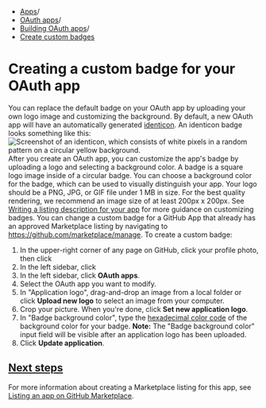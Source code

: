   * [Apps](https://docs.github.com/en/apps "Apps")/
  * [OAuth apps](https://docs.github.com/en/apps/oauth-apps "OAuth apps")/
  * [Building OAuth apps](https://docs.github.com/en/apps/oauth-apps/building-oauth-apps "Building OAuth apps")/
  * [Create custom badges](https://docs.github.com/en/apps/oauth-apps/building-oauth-apps/creating-a-custom-badge-for-your-oauth-app "Create custom badges")


# Creating a custom badge for your OAuth app
You can replace the default badge on your OAuth app by uploading your own logo image and customizing the background.
By default, a new OAuth app will have an automatically generated [identicon](https://github.com/blog/1586-identicons). An identicon badge looks something like this:
![Screenshot of an identicon, which consists of white pixels in a random pattern on a circular yellow background.](https://docs.github.com/assets/cb-3363/images/help/apps/identicon.png)
After you create an OAuth app, you can customize the app's badge by uploading a logo and selecting a background color. A badge is a square logo image inside of a circular badge. You can choose a background color for the badge, which can be used to visually distinguish your app.
Your logo should be a PNG, JPG, or GIF file under 1 MB in size. For the best quality rendering, we recommend an image size of at least 200px x 200px. See [Writing a listing description for your app](https://docs.github.com/en/apps/publishing-apps-to-github-marketplace/listing-an-app-on-github-marketplace/writing-a-listing-description-for-your-app#guidelines-for-logos) for more guidance on customizing badges.
You can change a custom badge for a GitHub App that already has an approved Marketplace listing by navigating to <https://github.com/marketplace/manage>.
To create a custom badge:
  1. In the upper-right corner of any page on GitHub, click your profile photo, then click 
  2. In the left sidebar, click 
  3. In the left sidebar, click **OAuth apps**.
  4. Select the OAuth app you want to modify.
  5. In "Application logo", drag-and-drop an image from a local folder or click **Upload new logo** to select an image from your computer.
  6. Crop your picture. When you're done, click **Set new application logo**.
  7. In "Badge background color", type the [hexadecimal color code](http://www.color-hex.com/) of the background color for your badge. **Note:** The "Badge background color" input field will be visible after an application logo has been uploaded.
  8. Click **Update application**.


## [Next steps](https://docs.github.com/en/apps/oauth-apps/building-oauth-apps/creating-a-custom-badge-for-your-oauth-app#next-steps)
For more information about creating a Marketplace listing for this app, see [Listing an app on GitHub Marketplace](https://docs.github.com/en/apps/publishing-apps-to-github-marketplace/listing-an-app-on-github-marketplace).
